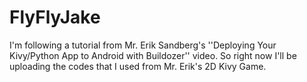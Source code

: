 # FlyFlyJake
I'm following a tutorial from Mr. Erik Sandberg's ''Deploying Your Kivy/Python App to Android with Buildozer'' video. So right now I'll be uploading the codes that I used from Mr. Erik's 2D Kivy Game. 
